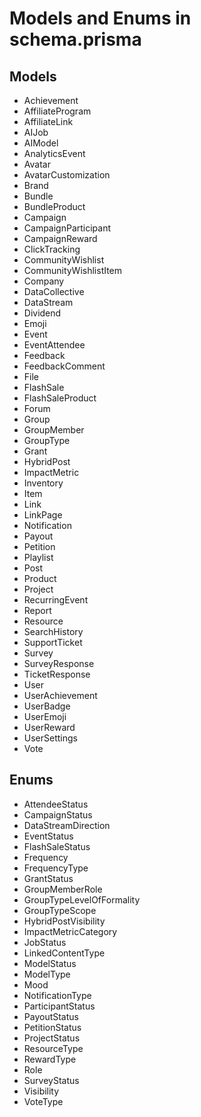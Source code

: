 # Models and Enums in schema.prisma

## Models

- Achievement
- AffiliateProgram
- AffiliateLink
- AIJob
- AIModel
- AnalyticsEvent
- Avatar
- AvatarCustomization
- Brand
- Bundle
- BundleProduct
- Campaign
- CampaignParticipant
- CampaignReward
- ClickTracking
- CommunityWishlist
- CommunityWishlistItem
- Company
- DataCollective
- DataStream
- Dividend
- Emoji
- Event
- EventAttendee
- Feedback
- FeedbackComment
- File
- FlashSale
- FlashSaleProduct
- Forum
- Group
- GroupMember
- GroupType
- Grant
- HybridPost
- ImpactMetric
- Inventory
- Item
- Link
- LinkPage
- Notification
- Payout
- Petition
- Playlist
- Post
- Product
- Project
- RecurringEvent
- Report
- Resource
- SearchHistory
- SupportTicket
- Survey
- SurveyResponse
- TicketResponse
- User
- UserAchievement
- UserBadge
- UserEmoji
- UserReward
- UserSettings
- Vote

## Enums

- AttendeeStatus
- CampaignStatus
- DataStreamDirection
- EventStatus
- FlashSaleStatus
- Frequency
- FrequencyType
- GrantStatus
- GroupMemberRole
- GroupTypeLevelOfFormality
- GroupTypeScope
- HybridPostVisibility
- ImpactMetricCategory
- JobStatus
- LinkedContentType
- ModelStatus
- ModelType
- Mood
- NotificationType
- ParticipantStatus
- PayoutStatus
- PetitionStatus
- ProjectStatus
- ResourceType
- RewardType
- Role
- SurveyStatus
- Visibility
- VoteType
